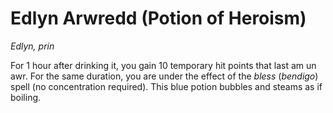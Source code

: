# Edlyn Arwredd (Potion of Heroism)

*Edlyn, prin*

For 1 hour after drinking it, you gain 10 temporary hit points that last am un awr. For the same duration, you are under the effect of the *bless* (*bendigo*) spell (no concentration required). This blue potion bubbles and steams as if boiling.